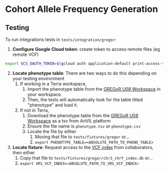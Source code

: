 # Cohort Allele Frequency Generation

## Testing

To run integrations tests in `tests/integration/gregor`:

1. **Configure Google Cloud token**: create token to access remote files (eg remote VCF)
```bash
export GCS_OAUTH_TOKEN=$(gcloud auth application-default print-access-token)
```
2. **Locate phenotype table**: There are two ways to do this depending on your testing environment
   1. If working in a Terra workspace,
      1. Import the phenotype table from the [GREGoR U08 Workspace](https://app.terra.bio/#workspaces/gregor-dcc/GREGOR_COMBINED_CONSORTIUM_U08/data) in your workspace.
      2. Then, the tests will automatically look for the table titled "phenotype" and load it.
   2. If not in Terra,
      1. Download the phenotype table from the [GREGoR U08 Workspace](https://app.terra.bio/#workspaces/gregor-dcc/GREGOR_COMBINED_CONSORTIUM_U08/data) as a tsv from AnVIL platform
      2. Ensure the file name is `phenotype.tsv` or `phenotype.csv`
      3. Locate the file by either
         1. Moving that file to `tests/fixtures/gregor` or...
         2. `export PHENOTYPE_TABLE=<ABSOLUTE_PATH_TO_PHENO_TABLE>`
3. **Locate fixture**: Request access to the [VCF index](https://ohsuitg-my.sharepoint.com/my?id=%2Fpersonal%2Fwongq%5Fohsu%5Fedu%2FDocuments%2Fgregor%5Fcaf%5Fintegration%5Ftest) from collaborators, then either
   1. Copy that file to `tests/fixtures/gregor/chr3_chrY_index.db` or...
   2. `export VRS_VCF_INDEX=<ABSOLUTE_PATH_TO_VRS_VCF_INDEX>`
